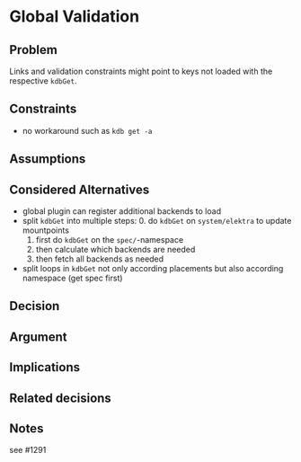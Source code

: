 # Global Validation

## Problem

Links and validation constraints might point to keys not loaded
with the respective `kdbGet`.

## Constraints

- no workaround such as `kdb get -a`

## Assumptions

## Considered Alternatives

- global plugin can register additional backends to load
- split `kdbGet` into multiple steps:
  0. do `kdbGet` on `system/elektra` to update mountpoints
  1. first do `kdbGet` on the `spec/`-namespace
  2. then calculate which backends are needed
  3. then fetch all backends as needed
- split loops in `kdbGet` not only according placements
  but also according namespace (get spec first)


## Decision

## Argument

## Implications

## Related decisions

## Notes

see #1291
